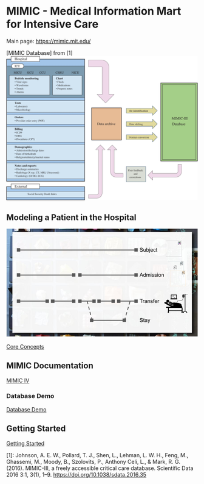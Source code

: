 # MIMIC - Medical Information Mart for Intensive Care

Main page: https://mimic.mit.edu/

[MIMIC Database] from [1]
![MIMIC Database](41597_2016_Article_BFsdata201635_Fig1_HTML.webp)

## Modeling a Patient in the Hospital

![Model](modeling-patient-hospital.png)

[Core Concepts](https://mimic.mit.edu/docs/iv/about/concepts/)

## MIMIC Documentation

[MIMIC IV](https://mimic.mit.edu/docs/iv/)

### Database Demo

[Database Demo](https://physionet.org/content/mimiciii-demo/1.4/)

## Getting Started

[Getting Started](https://mimic.mit.edu/docs/gettingstarted/)

[1]: Johnson, A. E. W., Pollard, T. J., Shen, L., Lehman, L. W. H., Feng, M., Ghassemi, M., Moody, B., Szolovits, P., Anthony Celi, L., & Mark, R. G. (2016). MIMIC-III, a freely accessible critical care database. Scientific Data 2016 3:1, 3(1), 1–9. https://doi.org/10.1038/sdata.2016.35
